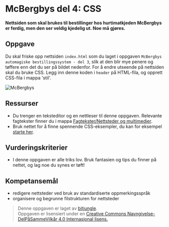 McBergbys del 4: CSS
====================
**Nettsiden som skal brukes til bestillinger hos hurtimatkjeden McBergbys er ferdig, men den ser veldig kjedelig ut. Noe må gjøres.**

Oppgave
-------
Du skal friske opp nettsiden `index.html` som du laget i oppgaven `McBergbys automagiske bestillingssystem - del 3`, slik at den blir mye penere og tøffere enn det du ser på bildet nedenfor. For å endre utseende på nettsiden skal du bruke CSS. Legg inn denne koden i `header` på HTML-fila, og opprett CSS-fila i mappa 'stil'. 

![McBergbys](https://raw.githubusercontent.com/fagstoff/IT1/master/Bilder/mcbergbys-4.jpg)

Ressurser
---------
* Du trenger en teksteditor og en nettleser til denne oppgaven. Relevante fagtekster finner du i mappa [Fagtekster/Nettsteder og multimedier](https://github.com/bitjungle/IT1/tree/master/Fagtekster/Nettsteder%20og%20multimedier).
* Bruk nettet for å finne spennende CSS-eksempler, du kan for eksempel [starte her](http://www.w3schools.com/css/css_examples.asp).

Vurderingskriterier
-------------------
* I denne oppgaven er alle triks lov. Bruk fantasien og tips du finner på nettet, og lag noe du synes er tøft!

Kompetansemål
-------------
* redigere nettsteder ved bruk av standardiserte oppmerkingsspråk
* organisere og begrunne filstrukturen for nettsteder

>Denne oppgaven er laget av [bitjungle](https://github.com/bitjungle).  
>Oppgaven er lisensiert under en
>[Creative Commons Navngivelse-DelPåSammeVilkår 4.0 Internasjonal lisens.
](http://creativecommons.org/licenses/by-sa/4.0/)
